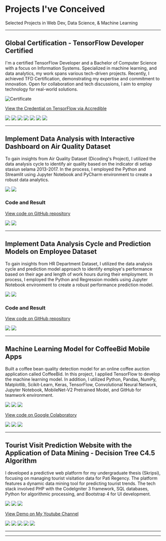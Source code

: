 # Projects I've Conceived
Selected Projects in Web Dev, Data Science, & Machine Learning

---
## Global Certification - TensorFlow Developer Certified

I'm a certified TensorFlow Developer and a Bachelor of Computer Science with a focus on Information Systems. Specialized in machine learning, and data analytics, my work spans various tech-driven projects. Recently, I achieved TFD Certification, demonstrating my expertise and commitment to innovation. Open for collaboration and tech discussions, I aim to employ technology for real-world solutions.

![Certificate](https://api.accredible.com/v1/frontend/credential_website_embed_image/certificate/84694956)

[View the Credential on TensorFlow via Accredible](https://www.credential.net/52e70482-3dbd-4b1d-b0d1-f66c39e96698)

[![](https://img.shields.io/badge/Python-white?logo=Python)](#) [![](https://img.shields.io/badge/TensorFlow-white?logo=tensorflow)](#) [![](https://img.shields.io/badge/Computer%20Vision-white?logo=OpenCV)](#) [![](https://img.shields.io/badge/CNN-white?logo=PyTorch)](#) [![](https://img.shields.io/badge/NLP-white?logo=Natural-Language-Processing)](#) [![](https://img.shields.io/badge/Neural%20Network-white?logo=Neural-Network)](#) [![](https://img.shields.io/badge/LSTM-white?logo=Time-Series)](#)

---
## Implement Data Analysis with Interactive Dashboard on Air Quality Dataset

To gain insights from Air Quality Dataset (Dicoding's Project), I utilized the data analysis cycle to identify air quality based on the indicator di setiap stasiun selama 2013-2017. In the process, I employed the Python and Streamlit using Jupyter Notebook and PyCharm environment to create a robust data analytics.

<img src="images/SimpleLinier.png?raw=true"/>

<img src="images/MultipleLinier.png?raw=true"/>

### Code and Result
[View code on GitHub repository](https://github.com/HadadKarsa/air-quality-dashboard)

[![](https://img.shields.io/badge/Python-white?logo=Python)](#) [![](https://img.shields.io/badge/Jupyter-white?logo=Jupyter)](#)

---
## Implement Data Analysis Cycle and Prediction Models on Employee Dataset

To gain insights from HR Department Dataset, I utilized the data analysis cycle and prediction model approach to identify employe's performance based on their age and length of work hours during their employment. In process, I employed the Python and Regression models using Jupyter Notebook environment to create a robust performance prediction model.

<img src="images/SimpleLinier.png?raw=true"/>

<img src="images/MultipleLinier.png?raw=true"/>

### Code and Result
[View code on GitHub repository](https://github.com/HadadKarsa/portfolio-dataanalytics)

[![](https://img.shields.io/badge/Python-white?logo=Python)](#) [![](https://img.shields.io/badge/Jupyter-white?logo=Jupyter)](#)

---
## Machine Learning Model for CoffeeBid Mobile Apps
Built a coffee bean quality detection model for an online coffee auction application called CoffeeBid. In this project, I applied
TensorFlow to develop the machine learning model. In addition, I utilized Python, Pandas, NumPy, Matplotlib, Scikit-Learn, Keras, TensorFlow, Convolutional Neural Network, Jupyter Notebook, MobileNet-V2 Pretrained Model, and GitHub for teamwork environment.

<img src="images/traintest.png?raw=true"/>

<img src="images/good_coffee.png?raw=true"/>

<img src="images/defect_coffee.png?raw=true"/>

[View code on Google Colaboratory](https://colab.research.google.com/drive/13RclWO19sg24Dl76Kk-aTQcQKuTHKCTe?usp=sharing)

[![](https://img.shields.io/badge/Python-white?logo=Python)](#) [![](https://img.shields.io/badge/Jupyter-white?logo=Jupyter)](#) [![](https://img.shields.io/badge/TensorFlow-white?logo=tensorflow)](#)

---
## Tourist Visit Prediction Website with the Application of Data Mining - Decision Tree C4.5 Algorithm
I developed a predictive web platform for my undergraduate thesis (Skripsi), focusing on managing tourist visitation data for Pati Regency. The platform features a dynamic data mining tool for predicting tourist trends. The tech stack involved PHP with the CodeIgniter 3 framework, SQL databases, Python for algorithmic processing, and Bootstrap 4 for UI development.

<img src="images/Dashboardskripsi.png?raw=true"/>

<img src="images/c45.png?raw=true"/>

<img src="images/prediksiwisata.png?raw=true"/>

[View Demo on My Youtube Channel](https://youtu.be/PDAcagZRXd4)

[![](https://img.shields.io/badge/PHP-white?logo=PHP)](#) [![](https://img.shields.io/badge/CodeIgniter-white?logo=CodeIgniter)](#) [![](https://img.shields.io/badge/SQL-white?logo=MySQL)](#) [![](https://img.shields.io/badge/Python-white?logo=Python)](#) [![](https://img.shields.io/badge/Bootstrap-white?logo=Bootstrap)](#)

---




---
<!-- Remove above link if you don't want to attibute -->
